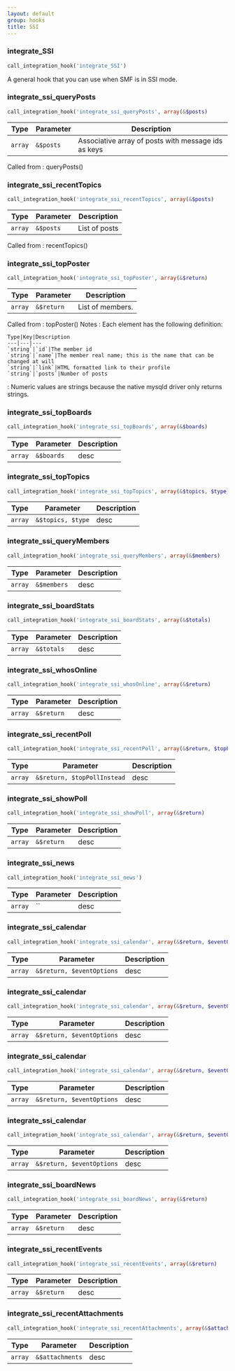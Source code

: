 ```yaml
---
layout: default
group: hooks
title: SSI
---
```


### integrate_SSI

```php
call_integration_hook('integrate_SSI')
```
A general hook that you can use when SMF is in SSI mode.

### integrate_ssi_queryPosts

```php
call_integration_hook('integrate_ssi_queryPosts', array(&$posts)
```

Type|Parameter|Description
---|---|---
`array`|`&$posts`|Associative array of posts with message ids as keys


Called from
: queryPosts()

### integrate_ssi_recentTopics

```php
call_integration_hook('integrate_ssi_recentTopics', array(&$posts)
```

Type|Parameter|Description
---|---|---
`array`|`&$posts`|List of posts

Called from
: recentTopics()
### integrate_ssi_topPoster

```php
call_integration_hook('integrate_ssi_topPoster', array(&$return)
```

Type|Parameter|Description
---|---|---
`array`|`&$return`|List of members.

Called from
: topPoster()
Notes
: Each element has the following definition:

    Type|Key|Description
    ---|---|---
    `string`|`id`|The member id
    `string`|`name`|The member real name; this is the name that can be changed at will
    `string`|`link`|HTML formatted link to their profile
    `string`|`posts`|Number of posts
: Numeric values are strings because the native mysqld driver only returns strings.
### integrate_ssi_topBoards

```php
call_integration_hook('integrate_ssi_topBoards', array(&$boards)
```

Type|Parameter|Description
---|---|---
`array`|`&$boards`|desc

### integrate_ssi_topTopics

```php
call_integration_hook('integrate_ssi_topTopics', array(&$topics, $type)
```

Type|Parameter|Description
---|---|---
`array`|`&$topics, $type`|desc

### integrate_ssi_queryMembers

```php
call_integration_hook('integrate_ssi_queryMembers', array(&$members)
```

Type|Parameter|Description
---|---|---
`array`|`&$members`|desc

### integrate_ssi_boardStats

```php
call_integration_hook('integrate_ssi_boardStats', array(&$totals)
```

Type|Parameter|Description
---|---|---
`array`|`&$totals`|desc

### integrate_ssi_whosOnline

```php
call_integration_hook('integrate_ssi_whosOnline', array(&$return)
```

Type|Parameter|Description
---|---|---
`array`|`&$return`|desc

### integrate_ssi_recentPoll

```php
call_integration_hook('integrate_ssi_recentPoll', array(&$return, $topPollInstead)
```

Type|Parameter|Description
---|---|---
`array`|`&$return, $topPollInstead`|desc

### integrate_ssi_showPoll

```php
call_integration_hook('integrate_ssi_showPoll', array(&$return)
```

Type|Parameter|Description
---|---|---
`array`|`&$return`|desc

### integrate_ssi_news

```php
call_integration_hook('integrate_ssi_news')
```

Type|Parameter|Description
---|---|---
`array`|``|desc

### integrate_ssi_calendar

```php
call_integration_hook('integrate_ssi_calendar', array(&$return, $eventOptions)
```

Type|Parameter|Description
---|---|---
`array`|`&$return, $eventOptions`|desc

### integrate_ssi_calendar

```php
call_integration_hook('integrate_ssi_calendar', array(&$return, $eventOptions)
```

Type|Parameter|Description
---|---|---
`array`|`&$return, $eventOptions`|desc

### integrate_ssi_calendar

```php
call_integration_hook('integrate_ssi_calendar', array(&$return, $eventOptions)
```

Type|Parameter|Description
---|---|---
`array`|`&$return, $eventOptions`|desc

### integrate_ssi_calendar

```php
call_integration_hook('integrate_ssi_calendar', array(&$return, $eventOptions)
```

Type|Parameter|Description
---|---|---
`array`|`&$return, $eventOptions`|desc

### integrate_ssi_boardNews

```php
call_integration_hook('integrate_ssi_boardNews', array(&$return)
```

Type|Parameter|Description
---|---|---
`array`|`&$return`|desc

### integrate_ssi_recentEvents

```php
call_integration_hook('integrate_ssi_recentEvents', array(&$return)
```

Type|Parameter|Description
---|---|---
`array`|`&$return`|desc

### integrate_ssi_recentAttachments

```php
call_integration_hook('integrate_ssi_recentAttachments', array(&$attachments)
```

Type|Parameter|Description
---|---|---
`array`|`&$attachments`|desc
